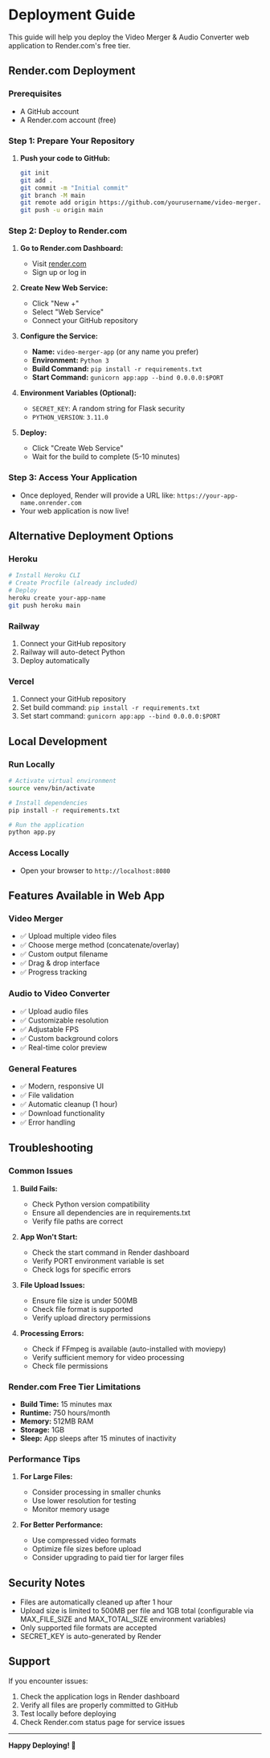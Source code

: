 # Deployment Guide

This guide will help you deploy the Video Merger & Audio Converter web application to Render.com's free tier.

## Render.com Deployment

### Prerequisites
- A GitHub account
- A Render.com account (free)

### Step 1: Prepare Your Repository

1. **Push your code to GitHub:**
   ```bash
   git init
   git add .
   git commit -m "Initial commit"
   git branch -M main
   git remote add origin https://github.com/yourusername/video-merger.git
   git push -u origin main
   ```

### Step 2: Deploy to Render.com

1. **Go to Render.com Dashboard:**
   - Visit [render.com](https://render.com)
   - Sign up or log in

2. **Create New Web Service:**
   - Click "New +"
   - Select "Web Service"
   - Connect your GitHub repository

3. **Configure the Service:**
   - **Name:** `video-merger-app` (or any name you prefer)
   - **Environment:** `Python 3`
   - **Build Command:** `pip install -r requirements.txt`
   - **Start Command:** `gunicorn app:app --bind 0.0.0.0:$PORT`

4. **Environment Variables (Optional):**
   - `SECRET_KEY`: A random string for Flask security
   - `PYTHON_VERSION`: `3.11.0`

5. **Deploy:**
   - Click "Create Web Service"
   - Wait for the build to complete (5-10 minutes)

### Step 3: Access Your Application

- Once deployed, Render will provide a URL like: `https://your-app-name.onrender.com`
- Your web application is now live!

## Alternative Deployment Options

### Heroku
```bash
# Install Heroku CLI
# Create Procfile (already included)
# Deploy
heroku create your-app-name
git push heroku main
```

### Railway
1. Connect your GitHub repository
2. Railway will auto-detect Python
3. Deploy automatically

### Vercel
1. Connect your GitHub repository
2. Set build command: `pip install -r requirements.txt`
3. Set start command: `gunicorn app:app --bind 0.0.0.0:$PORT`

## Local Development

### Run Locally
```bash
# Activate virtual environment
source venv/bin/activate

# Install dependencies
pip install -r requirements.txt

# Run the application
python app.py
```

### Access Locally
- Open your browser to `http://localhost:8080`

## Features Available in Web App

### Video Merger
- ✅ Upload multiple video files
- ✅ Choose merge method (concatenate/overlay)
- ✅ Custom output filename
- ✅ Drag & drop interface
- ✅ Progress tracking

### Audio to Video Converter
- ✅ Upload audio files
- ✅ Customizable resolution
- ✅ Adjustable FPS
- ✅ Custom background colors
- ✅ Real-time color preview

### General Features
- ✅ Modern, responsive UI
- ✅ File validation
- ✅ Automatic cleanup (1 hour)
- ✅ Download functionality
- ✅ Error handling

## Troubleshooting

### Common Issues

1. **Build Fails:**
   - Check Python version compatibility
   - Ensure all dependencies are in requirements.txt
   - Verify file paths are correct

2. **App Won't Start:**
   - Check the start command in Render dashboard
   - Verify PORT environment variable is set
   - Check logs for specific errors

3. **File Upload Issues:**
   - Ensure file size is under 500MB
   - Check file format is supported
   - Verify upload directory permissions

4. **Processing Errors:**
   - Check if FFmpeg is available (auto-installed with moviepy)
   - Verify sufficient memory for video processing
   - Check file permissions

### Render.com Free Tier Limitations

- **Build Time:** 15 minutes max
- **Runtime:** 750 hours/month
- **Memory:** 512MB RAM
- **Storage:** 1GB
- **Sleep:** App sleeps after 15 minutes of inactivity

### Performance Tips

1. **For Large Files:**
   - Consider processing in smaller chunks
   - Use lower resolution for testing
   - Monitor memory usage

2. **For Better Performance:**
   - Use compressed video formats
   - Optimize file sizes before upload
   - Consider upgrading to paid tier for larger files

## Security Notes

- Files are automatically cleaned up after 1 hour
- Upload size is limited to 500MB per file and 1GB total (configurable via MAX_FILE_SIZE and MAX_TOTAL_SIZE environment variables)
- Only supported file formats are accepted
- SECRET_KEY is auto-generated by Render

## Support

If you encounter issues:
1. Check the application logs in Render dashboard
2. Verify all files are properly committed to GitHub
3. Test locally before deploying
4. Check Render.com status page for service issues

---

**Happy Deploying! 🚀** 